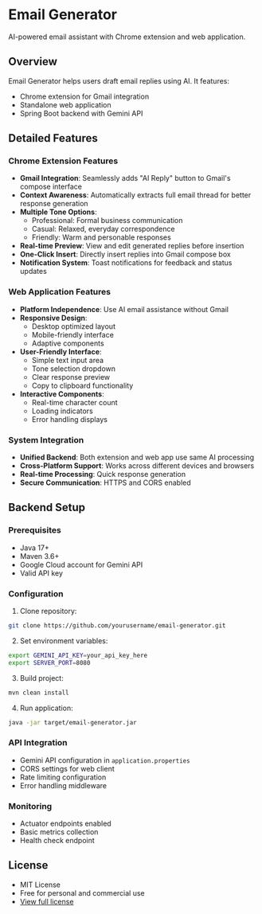# Email Generator

AI-powered email assistant with Chrome extension and web application.

## Overview
Email Generator helps users draft email replies using AI. It features:
- Chrome extension for Gmail integration
- Standalone web application
- Spring Boot backend with Gemini API

## Detailed Features

### Chrome Extension Features
- **Gmail Integration**: Seamlessly adds "AI Reply" button to Gmail's compose interface
- **Context Awareness**: Automatically extracts full email thread for better response generation
- **Multiple Tone Options**: 
    - Professional: Formal business communication
    - Casual: Relaxed, everyday correspondence
    - Friendly: Warm and personable responses
- **Real-time Preview**: View and edit generated replies before insertion
- **One-Click Insert**: Directly insert replies into Gmail compose box
- **Notification System**: Toast notifications for feedback and status updates

### Web Application Features
- **Platform Independence**: Use AI email assistance without Gmail
- **Responsive Design**: 
    - Desktop optimized layout
    - Mobile-friendly interface
    - Adaptive components
- **User-Friendly Interface**:
    - Simple text input area
    - Tone selection dropdown
    - Clear response preview
    - Copy to clipboard functionality
- **Interactive Components**:
    - Real-time character count
    - Loading indicators
    - Error handling displays

### System Integration
- **Unified Backend**: Both extension and web app use same AI processing
- **Cross-Platform Support**: Works across different devices and browsers
- **Real-time Processing**: Quick response generation
- **Secure Communication**: HTTPS and CORS enabled

## Backend Setup

### Prerequisites
- Java 17+
- Maven 3.6+
- Google Cloud account for Gemini API
- Valid API key

### Configuration
1. Clone repository:
```bash
git clone https://github.com/yourusername/email-generator.git
```

2. Set environment variables:
```bash
export GEMINI_API_KEY=your_api_key_here
export SERVER_PORT=8080
```

3. Build project:
```bash
mvn clean install
```

4. Run application:
```bash
java -jar target/email-generator.jar
```

### API Integration
- Gemini API configuration in `application.properties`
- CORS settings for web client
- Rate limiting configuration
- Error handling middleware

### Monitoring
- Actuator endpoints enabled
- Basic metrics collection
- Health check endpoint

## License
- MIT License
- Free for personal and commercial use
- [View full license](LICENSE)